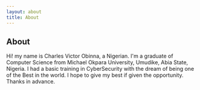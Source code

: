```yaml
---
layout: about
title: About
---
```


## About

Hi! my name is Charles Victor Obinna, a Nigerian. I'm a graduate of Computer Science from Michael Okpara University, Umudike, Abia State, Nigeria. I had a basic training in CyberSecurity with the dream of being one of the Best in the world. I hope to give my best if given the opportunity. Thanks in advance.
